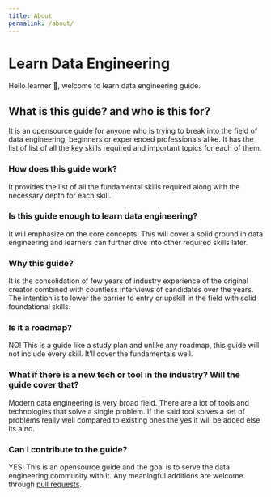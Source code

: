 ```yaml
---
title: About
permalink: /about/
---
```


# Learn Data Engineering

Hello learner 👋, welcome to learn data engineering guide.

## What is this guide? and who is this for?

It is an opensource guide for anyone who is trying to break into the field of data engineering, beginners or experienced professionals alike. It has the list of list of all the key skills required and important topics for each of them.

### How does this guide work?

It provides the list of all the fundamental skills required along with the necessary depth for each skill.

### Is this guide enough to learn data engineering?

It will emphasize on the core concepts. This will cover a solid ground in data engineering and learners can further dive into other required skills later.

### Why this guide?

It is the consolidation of few years of industry experience of the original creator combined with countless interviews of candidates over the years. The intention is to lower the barrier to entry or upskill in the field with solid foundational skills.

### Is it a roadmap?

NO! This is a guide like a study plan and unlike any roadmap, this guide will not include every skill. It’ll cover the fundamentals well.

### What if there is a new tech or tool in the industry? Will the guide cover that?

Modern data engineering is very broad field. There are a lot of tools and technologies that solve a single problem. If the said tool solves a set of problems really well compared to existing ones the yes it will be added else its a no.

### Can I contribute to the guide?

YES! This is an opensource guide and the goal is to serve the data engineering community with it. Any meaningful additions are welcome through [pull requests](https://docs.github.com/en/pull-requests/collaborating-with-pull-requests/proposing-changes-to-your-work-with-pull-requests/creating-a-pull-request).
